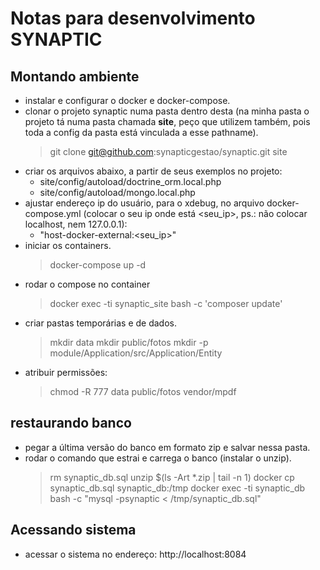 # Notas para desenvolvimento SYNAPTIC
## Montando ambiente
 - instalar e configurar o docker e docker-compose.
 - clonar o projeto synaptic numa pasta dentro desta (na minha pasta o projeto tá numa pasta chamada **site**, peço que utilizem também, pois toda a config da pasta está vinculada a esse pathname).
	> git clone git@github.com:synapticgestao/synaptic.git site
 - criar os arquivos abaixo, a partir de seus exemplos no projeto:
	 - site/config/autoload/doctrine_orm.local.php
	- site/config/autoload/mongo.local.php
- ajustar endereço ip do usuário, para o xdebug, no arquivo docker-compose.yml (colocar o seu ip onde está <seu_ip>, ps.: não colocar localhost, nem 127.0.0.1):
	- "host-docker-external:<seu_ip>"
- iniciar os containers.
	> docker-compose up -d
- rodar o compose no container
	> docker exec -ti synaptic_site bash -c 'composer update'
- criar pastas temporárias e de dados.
	> mkdir data
	> mkdir public/fotos
	> mkdir -p module/Application/src/Application/Entity
- atribuir permissões:
	> chmod -R 777 data public/fotos vendor/mpdf
## restaurando banco
- pegar a última versão do banco em formato zip e salvar nessa pasta.
- rodar o comando que estrai e carrega o banco (instalar o unzip).
	> rm synaptic_db.sql
	> unzip $(ls -Art *.zip | tail -n 1)
	> docker cp synaptic_db.sql synaptic_db:/tmp
	> docker exec -ti synaptic_db bash -c "mysql -psynaptic < /tmp/synaptic_db.sql"
## Acessando sistema
- acessar o sistema no endereço: http://localhost:8084